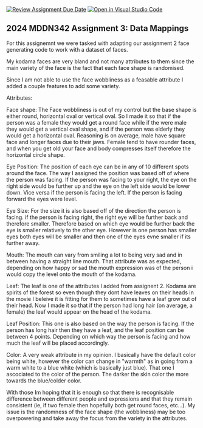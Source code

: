 [![Review Assignment Due Date](https://classroom.github.com/assets/deadline-readme-button-24ddc0f5d75046c5622901739e7c5dd533143b0c8e959d652212380cedb1ea36.svg)](https://classroom.github.com/a/HpplOQZx)
[![Open in Visual Studio Code](https://classroom.github.com/assets/open-in-vscode-718a45dd9cf7e7f842a935f5ebbe5719a5e09af4491e668f4dbf3b35d5cca122.svg)](https://classroom.github.com/online_ide?assignment_repo_id=14993368&assignment_repo_type=AssignmentRepo)
## 2024 MDDN342 Assignment 3: Data Mappings



For this assignemnt we were tasked with adapting our assignment 2 face generating code to work with a dataset of faces.

My kodama faces are very bland and not many attributes to them since the main variety of the face is the fact that each face shape is randomised. 

Since I am not able to use the face wobbliness as a feasable attribute I added a couple features to add some variety.

Attributes:

Face shape: The Face wobbliness is out of my control but the base shape is either round, horizontal oval or vertical oval. So I made it so that if the person was a female they would get a round face while if the were male they would get a vertical oval shape, and if the person was elderly they would get a horizontal oval. Reasoning is on average, male have square face and longer faces due to their jaws. Female tend to have rounder faces, and when you get old your face and body compresses itself therefore the horizontal circle shape.

Eye Position: The position of each eye can be in any of 10 different spots around the face. The way I assigned the position was based off of where the person was facing. If the person was facing to your right, the eye on the right side would be further up and the eye on the left side would be lower down. Vice versa if the person is facing the left. If the person is facing forward the eyes were level.

Eye Size: For the size it is also based off of the direction the person is facing. if the person is facing right, the right eye will be further back and therefore smaller. Therefore based on which eye would be further back the eye is smaller  relatively to the other eye. However is one person has smaller eyes both eyes will be smaller and then one of the eyes evne smaller if its further away.

Mouth: The mouth can vary from smiling a lot to being very sad and in between having a straight line mouth. That attribute was as expected, depending on how happy or sad the mouth expression was of the person i would copy the level onto the mouth of the kodama.

Leaf: The leaf is one of the attributes I added from assignent 2. Kodama are spirits of the forest so even though they dont have leaves on their heads in the movie I beleive it is fitting for them to sometimes have a leaf grow out of their head. Now I made it so that if the person had long hair (on average, a female) the leaf would appear on the head of the kodama.

Leaf Position: This one is also based on the way the person is facing. If the person has long hair then they have a leaf, and the leaf position can be between 4 points. Depending on which way the person is facing and how much the leaf will be placed accordingly.

Color: A very weak attribute in my opinion. I basically have the default color being white, however the color can change in "warmth" as in going from a warm white to a blue white (which is basically just blue). That one I ascociated to the color of the person. The darker the skin color the more towards the blue/colder color.

With those Im hoping that it is enough so that there is recognisable difference between different people and expressions and that they remain consistent (ie, if two female then hopefully both get round faces, etc...). My issue is the randomness of the face shape (the wobbliness) may be too overpowering and take away the focus from the variety in the attributes. 